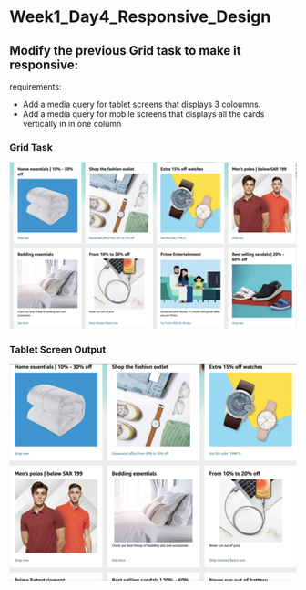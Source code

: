 # Week1_Day4_Responsive_Design

## Modify the previous Grid task to make it responsive:

requirements:

- Add a media query for tablet screens that displays 3 coloumns.
- Add a media query for mobile screens that displays all the cards vertically in in one column

### Grid Task

![task](images/four.png)

### Tablet Screen Output

![output](images/Three.png)
